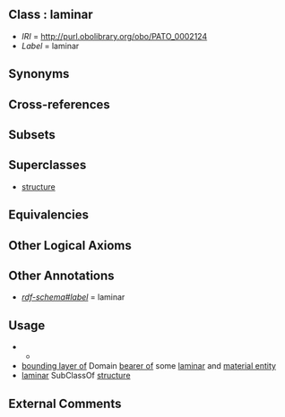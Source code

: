 
## Class : laminar

 * *IRI* = http://purl.obolibrary.org/obo/PATO_0002124
 * *Label* = laminar

## Synonyms


## Cross-references


## Subsets


## Superclasses

 * [structure](../../PATO/41/PATO_0000141.md)

## Equivalencies


## Other Logical Axioms


## Other Annotations

 * *[rdf-schema#label](../../el/rdf-schema#label.md)* = laminar

## Usage

 * -
 * [bounding layer of](../../RO/07/RO_0002007.md) Domain [bearer of](../../RO/53/RO_0000053.md) some [laminar](../../PATO/24/PATO_0002124.md) and [material entity](../../BFO/40/BFO_0000040.md)
 * [laminar](../../PATO/24/PATO_0002124.md) SubClassOf [structure](../../PATO/41/PATO_0000141.md)

## External Comments

